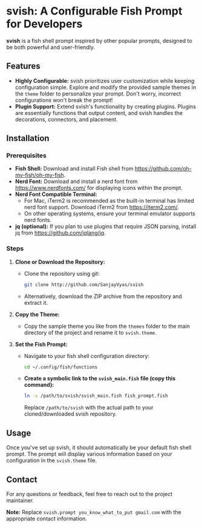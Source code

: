 # svish: A Configurable Fish Prompt for Developers

**svish** is a fish shell prompt inspired by other popular prompts, designed to be both powerful and user-friendly.

## Features

* **Highly Configurable:**  svish prioritizes user customization while keeping configuration simple. Explore and modify the provided sample themes in the `theme` folder to personalize your prompt. Don't worry, incorrect configurations won't break the prompt!
* **Plugin Support:** Extend svish's functionality by creating plugins. Plugins are essentially functions that output content, and svish handles the decorations, connectors, and placement.

## Installation

### Prerequisites

* **Fish Shell:** Download and install Fish shell from https://github.com/oh-my-fish/oh-my-fish.
* **Nerd Font:** Download and install a nerd font from https://www.nerdfonts.com/ for displaying icons within the prompt.
* **Nerd Font Compatible Terminal:**
    * For Mac, iTerm2 is recommended as the built-in terminal has limited nerd font support. Download iTerm2 from https://iterm2.com/.
    * On other operating systems, ensure your terminal emulator supports nerd fonts.
* **jq (optional):** If you plan to use plugins that require JSON parsing, install jq from https://github.com/jqlang/jq.

### Steps

1. **Clone or Download the Repository:**

    * Clone the repository using git:
        ```bash
        git clone http://github.com/SanjayVyas/svish
        ```
    * Alternatively, download the ZIP archive from the repository and extract it.

2. **Copy the Theme:**

    * Copy the sample theme you like from the `themes` folder to the main directory of the project and rename it to `svish.theme`.

3. **Set the Fish Prompt:**

    * Navigate to your fish shell configuration directory:
        ```bash
        cd ~/.config/fish/functions
        ```
    *  **Create a symbolic link to the `svish_main.fish` file (copy this command):**
        ```bash
        ln -s /path/to/svish/svish_main.fish fish_prompt.fish
        ```
        Replace `/path/to/svish` with the actual path to your cloned/downloaded svish repository.

## Usage

Once you've set up svish, it should automatically be your default fish shell prompt. The prompt will display various information based on your configuration in the `svish.theme` file.

## Contact

For any questions or feedback, feel free to reach out to the project maintainer.

**Note:** Replace `svish.prompt you_know_what_to_put gmail.com` with the appropriate contact information.